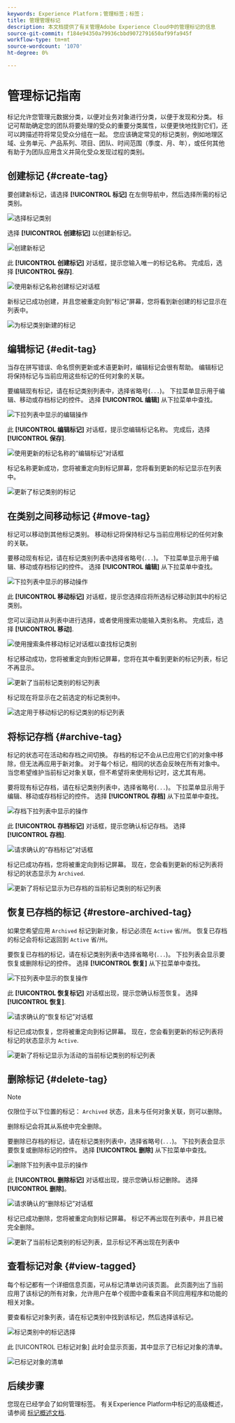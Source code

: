 ```yaml
---
keywords: Experience Platform；管理标签；标签；
title: 管理管理标记
description: 本文档提供了有关管理Adobe Experience Cloud中的管理标记的信息
source-git-commit: f184e94350a79936cbbd9072791650af99fa945f
workflow-type: tm+mt
source-wordcount: '1070'
ht-degree: 0%

---
```


# 管理标记指南

标记允许您管理元数据分类，以便对业务对象进行分类，以便于发现和分类。 标记可帮助确定您的团队将要处理的受众的重要分类属性，以便更快地找到它们，还可以跨描述符将常见受众分组在一起。 您应该确定常见的标记类别，例如地理区域、业务单元、产品系列、项目、团队、时间范围（季度、月、年），或任何其他有助于为团队应用含义并简化受众发现过程的类别。 

## 创建标记 {#create-tag}

要创建新标记，请选择 **[!UICONTROL 标记]** 在左侧导航中，然后选择所需的标记类别。

![选择标记类别](./images/tag-selection.png)

选择 **[!UICONTROL 创建标记]** 以创建新标记。

![创建新标记](./images/new-tag.png)

此 **[!UICONTROL 创建标记]** 对话框，提示您输入唯一的标记名称。 完成后，选择 **[!UICONTROL 保存]**.

![使用新标记名称创建标记对话框](./images/create-tag-dialog.png)

新标记已成功创建，并且您被重定向到“标记”屏幕，您将看到新创建的标记显示在列表中。

![为标记类别新建的标记](./images/new-tag-listed.png)

## 编辑标记 {#edit-tag}

当存在拼写错误、命名惯例更新或术语更新时，编辑标记会很有帮助。 编辑标记将保持标记与当前应用这些标记的任何对象的关联。

要编辑现有标记，请在标记类别列表中，选择省略号(`...`)。 下拉菜单显示用于编辑、移动或存档标记的控件。 选择 **[!UICONTROL 编辑]** 从下拉菜单中查找。

![下拉列表中显示的编辑操作](./images/edit-action.png)

此 **[!UICONTROL 编辑标记]** 对话框，提示您编辑标记名称。 完成后，选择 **[!UICONTROL 保存]**.

![使用更新的标记名称的“编辑标记”对话框](./images/edit-dialog.png)

标记名称更新成功，您将被重定向到标记屏幕，您将看到更新的标记显示在列表中。

![更新了标记类别的标记](./images/updated-tag-listed.png)

## 在类别之间移动标记 {#move-tag}

标记可以移动到其他标记类别。 移动标记将保持标记与当前应用标记的任何对象的关联。

要移动现有标记，请在标记类别列表中选择省略号(`...`)。 下拉菜单显示用于编辑、移动或存档标记的控件。 选择 **[!UICONTROL 编辑]** 从下拉菜单中查找。

![下拉列表中显示的移动操作](./images/move-action.png)

此 **[!UICONTROL 移动标记]** 对话框，提示您选择应将所选标记移动到其中的标记类别。

您可以滚动并从列表中进行选择，或者使用搜索功能输入类别名称。 完成后，选择 **[!UICONTROL 移动]**.

![使用搜索条件移动标记对话框以查找标记类别](./images/move-dialog.png)

标记移动成功，您将被重定向到标记屏幕，您将在其中看到更新的标记列表，标记不再显示。

![更新了当前标记类别的标记列表](./images/current-tag-category.png)

标记现在将显示在之前选定的标记类别中。

![选定用于移动标记的标记类别的标记列表](./images/moved-to-tag-category.png)

## 将标记存档 {#archive-tag}

标记的状态可在活动和存档之间切换。 存档的标记不会从已应用它们的对象中移除，但无法再应用于新对象。 对于每个标记，相同的状态会反映在所有对象中。 当您希望维护当前标记对象关联，但不希望将来使用标记时，这尤其有用。

要将现有标记存档，请在标记类别列表中，选择省略号(`...`)。 下拉菜单显示用于编辑、移动或存档标记的控件。 选择 **[!UICONTROL 存档]** 从下拉菜单中查找。

![存档下拉列表中显示的操作](./images/archive-action.png)

此 **[!UICONTROL 存档标记]** 对话框，提示您确认标记存档。 选择 **[!UICONTROL 存档]**.

![请求确认的“存档标记”对话框](./images/archive-dialog.png)

标记已成功存档，您将被重定向到标记屏幕。 现在，您会看到更新的标记列表将标记的状态显示为 `Archived`.

![更新了将标记显示为已存档的当前标记类别的标记列表](./images/archive-status.png)

## 恢复已存档的标记 {#restore-archived-tag}

如果您希望应用 `Archived` 标记到新对象，标记必须在 `Active` 省/州。 恢复已存档的标记会将标记返回到 `Active` 省/州。

要恢复已存档的标记，请在标记类别列表中选择省略号(`...`)。 下拉列表会显示要恢复或删除标记的控件。 选择 **[!UICONTROL 恢复]** 从下拉菜单中查找。

![下拉列表中显示的恢复操作](./images/restore-action.png)

此 **[!UICONTROL 恢复标记]** 对话框出现，提示您确认标签恢复。 选择 **[!UICONTROL 恢复]**.

![请求确认的“恢复标记”对话框](./images/restore-dialog.png)

标记已成功恢复，您将被重定向到标记屏幕。 现在，您会看到更新的标记列表将标记的状态显示为 `Active`.

![更新了将标记显示为活动的当前标记类别的标记列表](./images/restored-active-status.png)

## 删除标记 {#delete-tag}

>[!NOTE]
>
>仅限位于以下位置的标记： `Archived` 状态，且未与任何对象关联，则可以删除。

删除标记会将其从系统中完全删除。

要删除已存档的标记，请在标记类别列表中，选择省略号(`...`)。 下拉列表会显示要恢复或删除标记的控件。 选择 **[!UICONTROL 删除]** 从下拉菜单中查找。

![删除下拉列表中显示的操作](./images/delete-action.png)

此 **[!UICONTROL 删除标记]** 对话框出现，提示您确认标记删除。 选择&#x200B;**[!UICONTROL 删除]**。

![请求确认的“删除标记”对话框](./images/delete-dialog.png)

标记已成功删除，您将被重定向到标记屏幕。 标记不再出现在列表中，并且已被完全删除。

![更新了当前标记类别的标记列表，显示标记不再出现在列表中](./images/deleted-updated-list.png)

## 查看标记对象 {#view-tagged}

每个标记都有一个详细信息页面，可从标记清单访问该页面。 此页面列出了当前应用了该标记的所有对象，允许用户在单个视图中查看来自不同应用程序和功能的相关对象。

要查看标记对象列表，请在标记类别中找到该标记，然后选择该标记。

![标记类别中的标记选择](./images/view-tag-selection.png)

此 [!UICONTROL 已标记对象] 此时会显示页面，其中显示了已标记对象的清单。

![已标记对象的清单](./images/tagged-objects.png)

## 后续步骤

您现在已经学会了如何管理标签。 有关Experience Platform中标记的高级概述，请参阅 [标记概述文档](../overview.md).
